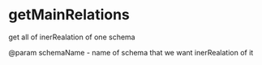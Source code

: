 # getMainRelations

get all of inerRealation of one schema

@param schemaName - name of schema that we want inerRealation of it

